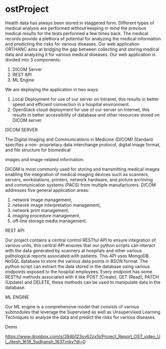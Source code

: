 # ostProject
Health data has always been stored in staggered form. Different types of medical analysis are
performed without keeping in mind the previous medical results for the tests performed a
few times back. The medical records provide a plethora of potential for analyzing the medical
information and predicting the risks for various diseases.
Our web application ORTHANC aims at bridging the gap between collecting and storing
medical data and analyzing it for various medical diseases.
Our web application is divided into 3 components:
1. DICOM Server
2. REST API
3. ML Engine


We are deploying the application in two ways:
1. Local Deployment for use of our server on Intranet, this results in better speed and
efficient connection in a hospital environment.
2. OpenStack cloud deployment for use of our server on Internet, this results in better
accessibility of database and other resources stored on DICOM server.

DICOM SERVER

The Digital Imaging and Communications in Medicine (DICOM) Standard specifies a non-
proprietary data interchange protocol, digital image format, and file structure for biomedical

images and image-related information.

DICOM is most commonly used for storing and transmitting medical images enabling the
integration of medical imaging devices such as scanners, servers, workstations, printers,
network hardware, and picture archiving and communication systems (PACS) from multiple
manufacturers.
DICOM addresses five general application areas:
1. network image management,
2. network image interpretation management,
3. network print management,
4. imaging procedure management,
5. off-line storage media management.

REST API

Our project contains a central control RESTful API to ensure integration of various units, this
central API ensures that our python scripts can interact with the data generated by scanners
at hospitals and other various pathological reports associated with patients. This API uses
MongoDB NoSQL database to store the various data points in BSON format. The python
script can extract the data stored in the database using various endpoints exposed to the
hospital employees. Every endpoint has some RESTful methods associated with it like POST
(Create), GET (Read), PATCH (Update) and DELETE, these methods can be used to
manipulate data in the database.

ML ENGINE

Our ML engine is a comprehensive model that consists of various submodules that
leverage the Supervised as well as Unsupervised Learning Techniques to analyze the data
and predict the risks for various diseases.

Demo

https://www.dropbox.com/s/394b123sv62zx5j/Project_Report_OST_video_UI_Jitesh_1618_Sudhansh_1637.mkv?dl=0
